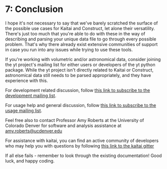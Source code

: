 # 7: Conclusion

I hope it's not necessary to say that we've barely scratched the surface of the possible use cases for Kaitai and Construct, let alone their versatility. There's just too much that you're able to do with these in the way of describing and parsing your unique data file to go through every possible problem. That's why there already exist extensive communities of support in case you run into any issues while trying to use these tools. 

If you're working with volumetric and/or astronomical data, consider joining the yt project's mailing list for either users or developers of the yt python package. While the yt project isn't directly related to Kaitai or Construct, astronomical data still needs to be parsed appropriately, and they have experience with this.

For development related discussion, follow [this link to subscribe to the development mailing list](https://mail.python.org/mailman3/lists/yt-dev.python.org/).

For usage help and general discussion, follow [this link to subscribe to the usage mailing list](https://mail.python.org/mailman3/lists/yt-users.python.org/).

Feel free also to contact Professor Amy Roberts at the University of Colorado Denver for software and analysis assistance at amy.roberts@ucdenver.edu

For assistance with kaitai, you can find an active community of developers who may help you with questions by following [this link to the kaitai gitter](https://app.gitter.im/#/room/#kaitai_struct_Lobby:gitter.im)

If all else fails - remember to look through the existing documentation! Good luck, and happy coding.